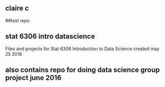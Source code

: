 ## claire c
##test repo
## stat 6306 intro datascience
Files and projects for Stat 6306 Introduction to Data Science
created may 25 2016
## also contains repo for doing data science group project june 2016
